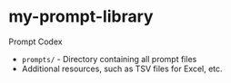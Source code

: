 # my-prompt-library
Prompt Codex
- `prompts/` - Directory containing all prompt files
- Additional resources, such as TSV files for Excel, etc.
